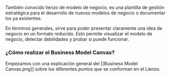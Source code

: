 También conocido lienzo de modelo de negocio, es una plantilla de gestión estratégica para el desarrollo de nuevos modelos de negocio o documentar los ya existentes.

En términos generales, sirve para poder presentar claramente una idea de negocio en un formato reducido. Esto permite visualizar el modelo de negocio, detectar debilidades y probar si puede funcionar.

### ¿Cómo realizar el Business Model Canvas?
Empezamos con una explicación general del [[Business Model Canvas.png]] sobre los diferentes puntos que se conforman en el Lienzo.